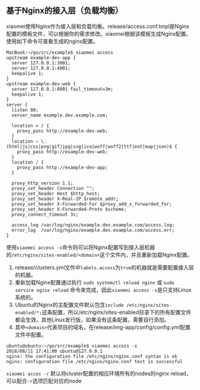## 基于Nginx的接入层（负载均衡）

xiaomei使用Nginx作为接入层和负载均衡。release/access.conf.tmpl是Nginx配置的模板文件，可以根据你的需求修改。xiaomei根据该模板生成Nginx配置。 使用如下命令可查看生成的nginx配置。
```
MacBook:~/go/src/example$ xiaomei access
upstream example-dev-app {
  server 127.0.0.1:3001;
  server 127.0.0.1:4001;
  keepalive 1;
}
upstream example-dev-web {
  server 127.0.0.1:8001 fail_timeout=3m;
  keepalive 1;
}
server {
  listen 80;
  server_name example.dev.example.com;
  
  location = / {
    proxy_pass http://example-dev-web;
  }
  location ~ \.(html|js|css|png|gif|jpg|svg|ico|woff|woff2|ttf|eot|map|json)$ {
    proxy_pass http://example-dev-web;
  }
  location / {
    proxy_pass http://example-dev-app;
  }

  proxy_http_version 1.1;
  proxy_set_header Connection "";
  proxy_set_header Host $http_host;
  proxy_set_header X-Real-IP $remote_addr;
  proxy_set_header X-Forwarded-For $proxy_add_x_forwarded_for;
  proxy_set_header X-Forwarded-Proto $scheme;
  proxy_connect_timeout 3s;

  access_log /var/log/nginx/example.dev.example.com/access.log;
  error_log  /var/log/nginx/example.dev.example.com/access.err;
}
```
使用`xiaomei access -s`命令则可以将Nginx配置写到接入层机器的`/etc/nginx/sites-enabled/<domain>`这个文件内，并且重新加载Nginx配置。
1. release/clusters.yml文件中`labels.access`为`true`的机器就是需要配置接入层的机器。
2. 重新加载Nginx配置通过执行 `sudo systemctl reload nginx` 或 `sudo service nginx reload` 命令来完成，因此`xiaomei access -s`是只支持Linux系统的。
3. Ubuntu的Nginx的主配置文件默认包含`include /etc/nginx/sites-enabled/*;`这条配置，所以/etc/nginx/sites-enabled目录下的所有配置文件都会生效。其他Linux发行版，如果没有这条配置，需要自行添加。
4. 其中`<domain>`代表项目的域名，在release/img-app/config/config.yml配置文件中配置。

```
ubuntu@ubuntu:~/go/src/example$ xiaomei access -s
2018/08/11 17:41:00 ubuntu@127.0.0.1
nginx: the configuration file /etc/nginx/nginx.conf syntax is ok
nginx: configuration file /etc/nginx/nginx.conf test is successful
```

`xiaomei acces -r` 默认将cluster配置的相应环境所有的nodes的nginx reload， 可以配合`-r`选项匹配对应的node